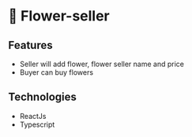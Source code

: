 # 🌻 Flower-seller

## Features

- Seller will add flower, flower seller name and price
- Buyer can buy flowers

## Technologies

- ReactJs
- Typescript
